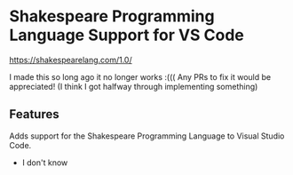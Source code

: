 # Shakespeare Programming Language Support for VS Code
https://shakespearelang.com/1.0/

I made this so long ago it no longer works :(((
Any PRs to fix it would be appreciated!
(I think I got halfway through implementing something)

## Features
Adds support for the Shakespeare Programming Language to Visual Studio Code.

 - I don't know
